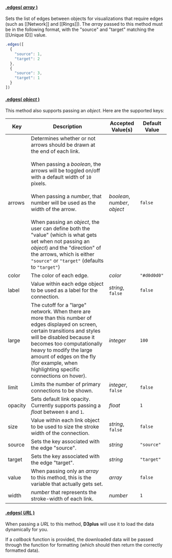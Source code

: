 #### <a name="array" href="#array">.edges( *array* )</a>

Sets the list of edges between objects for visualizations that require edges (such as [[Network]] and [[Rings]]). The *array* passed to this method must be in the following format, with the "source" and "target" matching the [[Unique ID]] value.

```js
.edges([
  {
    "source": 1,
    "target": 2
  },
  {
    "source": 3,
    "target": 1
  }
])
```

#### <a name="object" href="#object">.edges( *object* )</a>

This method also supports passing an *object*. Here are the supported keys:

| Key | Description | Accepted Value(s) | Default Value |
|---|---|---|---|
| arrows | Determines whether or not arrows should be drawn at the end of each link.<br><br>When passing a *boolean*, the arrows will be toggled on/off with a default width of `10` pixels.<br><br>When passing a *number*, that number will be used as the width of the arrow.<br><br>When passing an *object*, the user can define both the "value" (which is what gets set when not passing an *object*) and the "direction" of the arrows, which is either `"source"` or `"target"` (defaults to `"target"`) | *boolean*, *number*, *object* | `false` |
| color | The color of each edge. | *color* | `"#d0d0d0"` |
| label | Value within each edge object to be used as a label for the connection. | *string*, `false` | `false` |
| large | The cutoff for a "large" network. When there are more than this number of edges displayed on screen, certain transitions and styles will be disabled because it becomes too computationally heavy to modify the large amount of edges on the fly (for example, when highlighting specific connections on hover). | *integer* | `100` |
| limit | Limits the number of primary connections to be shown. | *integer*, `false` | `false` |
| opacity | Sets default link opacity. Currently supports passing a *float* between  `0` and `1`. | *float* | `1` |
| size | Value within each link object to be used to size the stroke width of the connection. | *string*, `false` | `false` |
| source | Sets the key associated with the edge "source". | *string* | `"source"` |
| target | Sets the key associated with the edge "target". | *string* | `"target"` |
| value | When passing only an *array* to this method, this is the variable that actually gets set. | *array* | `false` |
| width | *number* that represents the stroke-width of each link. | *number* | `1` |

#### <a name="url" href="#url">.edges( *URL* )</a>

When passing a *URL* to this method, **D3plus** will use it to load the data dynamically for you.

If a *callback* function is provided, the downloaded data will be passed through the function for formatting (which should then return the correctly formatted data).
